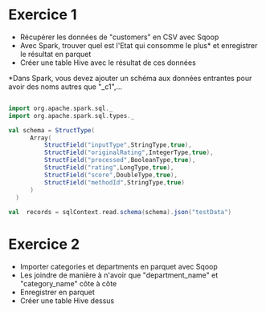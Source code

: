 # Exercice 1

- Récupérer les données de "customers" en CSV avec Sqoop
- Avec Spark, trouver quel est l'Etat qui consomme le plus* et enregistrer le résultat en parquet
- Créer une table Hive avec le résultat de ces données

*Dans Spark, vous devez ajouter un schéma aux données entrantes pour avoir des noms autres que "_c1",...

```scala

import org.apache.spark.sql._
import org.apache.spark.sql.types._

val schema = StructType(
      Array(
          StructField("inputType",StringType,true), 
          StructField("originalRating",IntegerType,true), 
          StructField("processed",BooleanType,true), 
          StructField("rating",LongType,true), 
          StructField("score",DoubleType,true), 
          StructField("methodId",StringType,true)
      )
  )
            
val  records = sqlContext.read.schema(schema).json("testData")

```

# Exercice 2

- Importer categories et departments en parquet avec Sqoop
- Les joindre de manière à n'avoir que "department_name" et "category_name" côte à côte
- Enregistrer en parquet
- Créer une table Hive dessus

